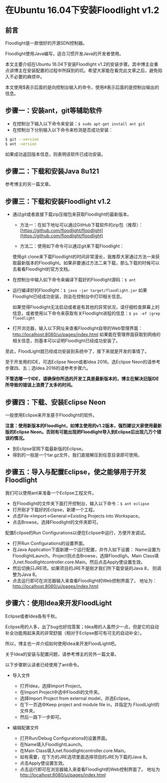 # 在Ubuntu 16.04下安装Floodlight v1.2

## 前言

Floodlight是一款很好的开源SDN控制器。

Floodlight使用Java编写，适合习惯开发Java的开发者使用。

本文主要介绍在Ubuntu 16.04下安装Floodlight v1.2的安装步骤。其中博主会重点讲博主在安装配置的过程中所踩到的坑。希望大家能在看完此文章之后，避免陷入不必要的麻烦中。

本文使用$表示后面的是向控制台输入的命令，使用#表示后面的是控制台输出的信息。

## 步骤一：安装ant，git等辅助软件

+ 在控制台下输入以下命令来安装：`$ sudo apt-get install ant git`
+ 在控制台下分别输入以下命令来检测是否成功安装：

```bash
$ git --version
$ ant -version
```

如果成功返回版本信息，则表明该软件已成功安装。

## 步骤二：下载和安装Java 8u121

参考博主的另一篇文章。

## 步骤三：下载和安装Floodlight v1.2

+ 通过git或者直接下载zip压缩包来获取Floodlight的最新版本。

  + 方法一：在如下地址可以通过GitHub下载软件的zip包（推荐）：
[https://github.com/floodlight/floodlight](https://github.com/floodlight/floodlight)

  + 方法二：使用如下命令可以通过git来下载Floodlight：

  使用git clone来下载Floodlight的时间非常漫长，我推荐大家通过方法一来获取最新版本的Floodlight。如果非要通过方法二来下载，那么下载的时候可以去看看Floodlight的官方文档。

+ 在控制台中输入如下命令来编译下载好的Floodlight源码：`$ ant`
+ 运行编译好的Floodlight：`$ java -jar target/floodlight.jar`
  如果Floodlight已经成功安装，则会在控制台中打印相关信息。

  如果觉得Floodlight无法启动或者是有其他的异常状况，请仔细检查屏幕上的信息，或者使用以下命令来获取有关Floodlight进程的信息：`$ ps -ef |grep floodlight`
  
+ 打开浏览器，输入以下网址来查看Floodlight自带的Web管理界面：[http://localhost:8080/ui/pages/index.html](http://localhost:8080/ui/pages/index.html) 如果能在管理界面获取到网络的相关信息，则基本可以证明Floodlight已经成功安装了。

至此，FloodLight就已经成功安装到系统中了，接下来就是开发的事情了。

至于开发用的IDE，可选Eclipse Neon或者Idea 2016。选Eclipse Neon的请参考步骤四、五；选Idea 2016的请参考步骤六。

**不管选哪一个IDE，请确保你所选的开发工具是最新版本的，博主在解决旧版IDE所导致的错误上浪费了太多的时间。**

## 步骤四：下载、安装Eclipse Neon

一般使用Eclipse来开发基于Floodlight的软件。

**注意：使用新版本的Floodlight，如博主使用的v1.2版本，强烈建议大家使用最新版的Eclipse Neon。否则有可能出现把Floodlight导入到Eclipse后出现几万个错误的情况。**

+ 到Eclipse官网下载最新版的Eclipse。
+ 得到的一般是一个tar.gz文件，我们直接解压到任意目录即可使用。

## 步骤五：导入与配置Eclipse，使之能够用于开发Floodlight

我们可以使用ant来准备一个Eclipse工程文件。

+ 在Floodlight的文件夹下面打开控制台，输入以下命令：`$ ant eclipse`
+ 打开刚才下载好的Eclipse，新建一个工程。
+ 点击File->Import->General->Existing Projects into Workspace。
+ 点击Browse。选择Floodlight的文件夹即可。

配置Eclipse的Run Configurations以便在Eclipse中运行，方便开发调试。

+ 打开Run Configurations的设置界面。
+ 在Java Application下面新建一个运行配置，并作入如下设置：
Name设置为FloodlightLaunch。Project则点击Browse，选择Floodligh。Main Class填入net.floodlightcontroller.core.Main。然后点击Apply使设置生效。
+ 然后切换只JRE项。如果项目的JRE不是刚才我们所下载安装的Java 8， 则调整为Java 8。
+ 点击运行即可在浏览器输入来查看Floodlight的Web控制界面了。 地址为：[http://localhost:8080/ui/pages/index.html](http://localhost:8080/ui/pages/index.html)

## 步骤六：使用Idea来开发FloodLight

Eclipse或者Idea各有千秋。

Eclipse用的人多，出了bug也好找答案；Idea用的人虽然少一点，但是它的自动补全功能用起来真的非常舒服（相对于Eclipse那可有可无的自动补全）。

所以，博主也一并介绍如何使用Idea来开发FloodLight吧。

关于Idea的安装与配置问题，请参考博主的另外一篇文章。

以下步骤默认读者已经使用了ant命令。

+ 导入文件

    + 打开Idea，选择Import Project。
    + 在Import Project中选中Floodli的文件夹。
    + 选择Import Project from external model，并选Eclipse。
    + 在下一页选中Keep project and module file in，并指定为 FloodLight的文件夹。
    + 然后一路下一步即可。

+ 编辑配置文件

    + 打开Run/Debug Configurations的设置界面。
    + 在Name填入FloodlightLaunch。
    + 在Main Class填入net.floodlightcontroller.core.Main。
    + 如有需要，在下方的JRE选项里面选择项目的JRE为下载的Java 8。
    + 点击Apply使设置生效。
    + 点击运行即可在浏览器输入来查看Floodlight的Web控制界面了。 地址为[http://localhost:8080/ui/pages/index.html](http://localhost:8080/ui/pages/index.html)
